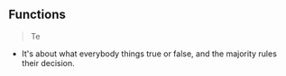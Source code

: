 ## Functions

> Te 

- It's about what everybody things true or false, and the majority rules their decision.
